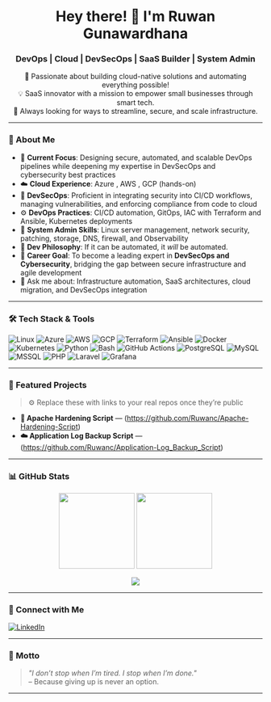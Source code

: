 <!-- GitHub Profile README for Ruwan Gunawardhana -->

<h1 align="center">Hey there! 👋 I'm Ruwan Gunawardhana</h1>
<h3 align="center">DevOps | Cloud | DevSecOps | SaaS Builder | System Admin</h3>

<p align="center">
  🌱 Passionate about building cloud-native solutions and automating everything possible! <br>
  💡 SaaS innovator with a mission to empower small businesses through smart tech. <br>
  🔄 Always looking for ways to streamline, secure, and scale infrastructure. <br>
</p>

---

### 🚀 About Me

- 🧠 **Current Focus**: Designing secure, automated, and scalable DevOps pipelines while deepening my expertise in DevSecOps and cybersecurity best practices  
- ☁️ **Cloud Experience**: Azure , AWS , GCP (hands-on)  
- 🔐 **DevSecOps**: Proficient in integrating security into CI/CD workflows, managing vulnerabilities, and enforcing compliance from code to cloud  
- ⚙️ **DevOps Practices**: CI/CD automation, GitOps, IAC with Terraform and Ansible, Kubernetes deployments  
- 🐧 **System Admin Skills**: Linux server management, network security, patching, storage, DNS, firewall, and Observability  
- 🧰 **Dev Philosophy**: If it can be automated, it *will* be automated.
- 🚀 **Career Goal**: To become a leading expert in **DevSecOps and Cybersecurity**, bridging the gap between secure infrastructure and agile development
- 💬 Ask me about: Infrastructure automation, SaaS architectures, cloud migration, and DevSecOps integration

---

### 🛠️ Tech Stack & Tools

![Linux](https://img.shields.io/badge/-Linux-FCC624?logo=linux&logoColor=black&style=for-the-badge)
![Azure](https://img.shields.io/badge/-Azure-0078D4?logo=microsoft-azure&logoColor=white&style=for-the-badge)
![AWS](https://img.shields.io/badge/-AWS-232F3E?logo=amazon-aws&logoColor=white&style=for-the-badge)
![GCP](https://img.shields.io/badge/-GCP-4285F4?logo=google-cloud&logoColor=white&style=for-the-badge)
![Terraform](https://img.shields.io/badge/-Terraform-623CE4?logo=terraform&logoColor=white&style=for-the-badge)
![Ansible](https://img.shields.io/badge/-Ansible-EE0000?logo=ansible&logoColor=white&style=for-the-badge)
![Docker](https://img.shields.io/badge/-Docker-2496ED?logo=docker&logoColor=white&style=for-the-badge)
![Kubernetes](https://img.shields.io/badge/-Kubernetes-326CE5?logo=kubernetes&logoColor=white&style=for-the-badge)
![Python](https://img.shields.io/badge/-Python-3776AB?logo=python&logoColor=white&style=for-the-badge)
![Bash](https://img.shields.io/badge/-Bash-4EAA25?logo=gnubash&logoColor=white&style=for-the-badge)
![GitHub Actions](https://img.shields.io/badge/-GitHub_Actions-2088FF?logo=github-actions&logoColor=white&style=for-the-badge)
![PostgreSQL](https://img.shields.io/badge/-PostgreSQL-4169E1?logo=postgresql&logoColor=white&style=for-the-badge)
![MySQL](https://img.shields.io/badge/-MySQL-4479A1?logo=mysql&logoColor=white&style=for-the-badge)
![MSSQL](https://img.shields.io/badge/-MS%20SQL-CC2927?logo=microsoft-sql-server&logoColor=white&style=for-the-badge)
![PHP](https://img.shields.io/badge/-PHP-777BB4?logo=php&logoColor=white&style=for-the-badge)
![Laravel](https://img.shields.io/badge/-Laravel-FF2D20?logo=laravel&logoColor=white&style=for-the-badge)
![Grafana](https://img.shields.io/badge/-Grafana-F46800?logo=grafana&logoColor=white&style=for-the-badge)

---

### 📌 Featured Projects

> ⚙️ Replace these with links to your real repos once they’re public

- **🧾 Apache Hardening Script** — (https://github.com/Ruwanc/Apache-Hardening-Script)
- **☁️ Application Log Backup Script** — (https://github.com/Ruwanc/Application-Log_Backup_Script)

---

### 📊 GitHub Stats

<p align="center">
  <img src="https://github-readme-stats.vercel.app/api?username=ruwanc&show_icons=true&theme=github_dark&hide_border=true" height="150" />
  <img src="https://github-readme-streak-stats.herokuapp.com/?user=ruwanc&theme=github-dark&hide_border=true" height="150" />
</p>

<p align="center">
  <img src="https://github-readme-activity-graph.cyclic.app/graph?username=ruwanc&theme=github-compact&hide_border=true" />
</p>

---

### 🔗 Connect with Me

[![LinkedIn](https://img.shields.io/badge/-LinkedIn-0A66C2?logo=linkedin&logoColor=white&style=for-the-badge)](https://www.linkedin.com/in/ruwan-gunawardhana)
<!-- [![Upwork](https://img.shields.io/badge/-Upwork-6FDA44?logo=upwork&logoColor=white&style=for-the-badge)](https://www.upwork.com/freelancers/~ruwangunawardhana) -->

---

### 🧭 Motto

> *"I don’t stop when I’m tired. I stop when I’m done."*  
> – Because giving up is never an option.

---
